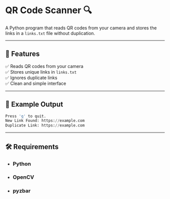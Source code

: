 # QR Code Scanner 🔍

A Python program that reads QR codes from your camera and stores the links in a `links.txt` file without duplication.

---

## 🚀 Features
✅ Reads QR codes from your camera  
✅ Stores unique links in `links.txt`  
✅ Ignores duplicate links  
✅ Clean and simple interface  

---

## 🧪 Example Output
```python
Press 'q' to quit.
New Link Found: https://example.com
Duplicate Link: https://example.com
```
---

## 🛠️ Requirements
* ### Python 
* ### OpenCV
* ### pyzbar
